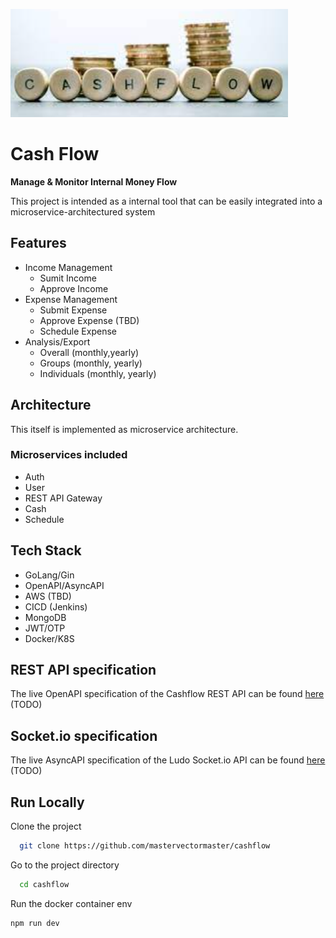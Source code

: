  
![Cashflow Logo](./1.png)  

# Cash Flow
**Manage & Monitor Internal Money Flow**

This project is intended as a internal tool that can be easily integrated into a microservice-architectured system

## Features
- Income Management
    - Sumit Income
    - Approve Income
- Expense Management
    - Submit Expense
    - Approve Expense (TBD)
    - Schedule Expense
- Analysis/Export
    - Overall (monthly,yearly)
    - Groups (monthly, yearly)
    - Individuals (monthly, yearly)

## Architecture

This itself is implemented as microservice architecture.

### Microservices included
- Auth
- User
- REST API Gateway
- Cash
- Schedule

## Tech Stack
- GoLang/Gin
- OpenAPI/AsyncAPI
- AWS (TBD)
- CICD (Jenkins)
- MongoDB
- JWT/OTP
- Docker/K8S

## REST API specification

The live OpenAPI specification of the Cashflow REST API can be found [here](https://open-api-test.ludoempire.com/) (TODO)

## Socket.io specification

The live AsyncAPI specification of the Ludo Socket.io API can be found [here](https://async-api-test.ludoempire.com/) (TODO)

 
## Run Locally  
Clone the project  

~~~bash  
  git clone https://github.com/mastervectormaster/cashflow
~~~

Go to the project directory  

~~~bash  
  cd cashflow
~~~

Run the docker container env  

~~~bash  
npm run dev
~~~  
